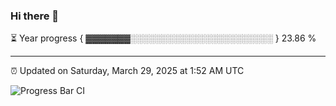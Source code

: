 ### Hi there 👋

⏳ Year progress { ▓▓▓▓▓▓▓░░░░░░░░░░░░░░░░░░░░░░░ } 23.86 %

---

⏰ Updated on Saturday, March 29, 2025 at 1:52 AM UTC

![Progress Bar CI](https://github.com/arthurbuhl/arthurbuhl/workflows/Progress%20Bar%20CI/badge.svg)
